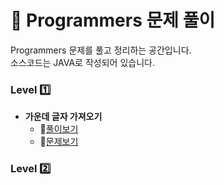 # :notebook: __Programmers 문제 풀이__

Programmers 문제를 풀고 정리하는 공간입니다.  
소스코드는 JAVA로 작성되어 있습니다.

### __Level :one:__

* __가운데 글자 가져오기__
    * :link:[풀이보기](https://github.com/seungrokoh/TIL/blob/master/Algorithm/Programmers/contents/12903.md)
    * :link:[문제보기](https://programmers.co.kr/learn/courses/30/lessons/12903?language=java)

### __Level :two:__
